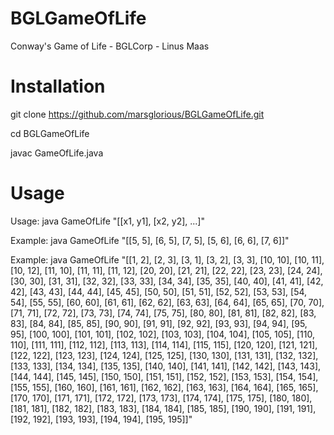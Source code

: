 # BGLGameOfLife
Conway's Game of Life - BGLCorp - Linus Maas

Installation
============

git clone https://github.com/marsglorious/BGLGameOfLife.git

cd BGLGameOfLife

javac GameOfLife.java

Usage
=====

Usage: java GameOfLife "[[x1, y1], [x2, y2], ...]"

Example: java GameOfLife "[[5, 5], [6, 5], [7, 5], [5, 6], [6, 6], [7, 6]]"

Example: java GameOfLife "[[1, 2], [2, 3], [3, 1], [3, 2], [3, 3], [10, 10], [10, 11], [10, 12], [11, 10], [11, 11], [11, 12], [20, 20], [21, 21], [22, 22], [23, 23], [24, 24], [30, 30], [31, 31], [32, 32], [33, 33], [34, 34], [35, 35], [40, 40], [41, 41], [42, 42], [43, 43], [44, 44], [45, 45], [50, 50], [51, 51], [52, 52], [53, 53], [54, 54], [55, 55], [60, 60], [61, 61], [62, 62], [63, 63], [64, 64], [65, 65], [70, 70], [71, 71], [72, 72], [73, 73], [74, 74], [75, 75], [80, 80], [81, 81], [82, 82], [83, 83], [84, 84], [85, 85], [90, 90], [91, 91], [92, 92], [93, 93], [94, 94], [95, 95], [100, 100], [101, 101], [102, 102], [103, 103], [104, 104], [105, 105], [110, 110], [111, 111], [112, 112], [113, 113], [114, 114], [115, 115], [120, 120], [121, 121], [122, 122], [123, 123], [124, 124], [125, 125], [130, 130], [131, 131], [132, 132], [133, 133], [134, 134], [135, 135], [140, 140], [141, 141], [142, 142], [143, 143], [144, 144], [145, 145], [150, 150], [151, 151], [152, 152], [153, 153], [154, 154], [155, 155], [160, 160], [161, 161], [162, 162], [163, 163], [164, 164], [165, 165], [170, 170], [171, 171], [172, 172], [173, 173], [174, 174], [175, 175], [180, 180], [181, 181], [182, 182], [183, 183], [184, 184], [185, 185], [190, 190], [191, 191], [192, 192], [193, 193], [194, 194], [195, 195]]"

